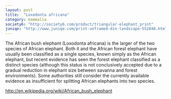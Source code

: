 ```yaml
---
layout: post
title:  "Loxodonta africana"
category: mammalia
society6: "http://society6.com/product/triangular-elephant_print"
juniqe: "http://www.juniqe.com/print-unframed-din-landscape-552048.html"
---
```


The African bush elephant (Loxodonta africana) is the larger of the two species of African elephant. Both it and the African forest elephant have usually been classified as a single species, known simply as the African elephant, but recent evidence has seen the forest elephant classified as a distinct species (although this status is not conclusively accepted due to a gradual reduction in elephant size between savanna and forest environments). Some authorities still consider the currently available evidence as insufficient for splitting African elephants into two species.

<http://en.wikipedia.org/wiki/African_bush_elephant>

